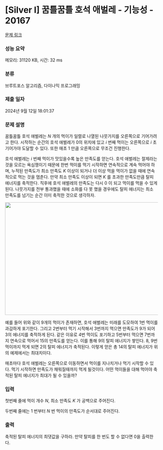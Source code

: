 # [Silver I] 꿈틀꿈틀 호석 애벌레 - 기능성 - 20167 

[문제 링크](https://www.acmicpc.net/problem/20167) 

### 성능 요약

메모리: 31120 KB, 시간: 32 ms

### 분류

브루트포스 알고리즘, 다이나믹 프로그래밍

### 제출 일자

2024년 9월 12일 18:01:37

### 문제 설명

<p>꿈틀꿈틀 호석 애벌레는 <em>N</em> 개의 먹이가 일렬로 나열된 나뭇가지를 오른쪽으로 기어가려고 한다. 시작하는 순간의 호석 애벌레가 0의 위치에 있고 <em>i </em>번째 먹이는 오른쪽으로 <em>i </em>초 기어가야 도달할 수 있다. 또한 매초 1 만큼 오른쪽으로 무조건 진행한다.</p>

<p>호석 애벌레는 <em>i</em> 번째 먹이가 맛있을수록 높은 만족도를 얻는다. 호석 애벌레는 절제라는 것을 모르는 욕심쟁이기 때문에 한번 먹이를 먹기 시작하면 연속적으로 계속 먹어야 하며, 누적된 만족도가 최소 만족도 <em>K</em>  이상이 되거나 더 이상 먹을 먹이가 없을 때에 연속적으로 먹는 것을 멈춘다. 만약 최소 만족도 이상이 되면 <em>K </em>를 초과한 만족도만큼 탈피 에너지를 축적한다. 직후에 호석 애벌레의 만족도는 다시 0 이 되고 먹이를 먹을 수 있게 된다. 나뭇가지를 전부 통과했을 때에 소화를 다 못 했을 경우에도 탈피 에너지는 최소 만족도를 넘기는 순간 이미 축적한 것으로 생각하자.</p>

<p style="text-align: center;"><img alt="" src="https://upload.acmicpc.net/6586d1b0-793c-4ec1-a4bd-4d5fa92343c2/-/preview/" style="height: 370px; width: 800px;"></p>

<p>예를 들어 위와 같이 9개의 먹이가 존재하면, 호석 애벌레는 미래를 도모하여 1번 먹이를 과감하게 포기한다. 그리고 2번부터 먹기 시작해서 3번까지 먹으면 만족도가 9가 되어 3의 에너지를 축적하게 된다. 같은 이유로 4번 먹이도 포기하고 5번부터 먹으면 7번까지 연속으로 먹어서 15의 만족도를 얻는다. 이를 통해 9의 탈피 에너지가 쌓인다. 8, 9번 먹이까지 먹게 되면 2의 탈피 에너지가 축적된다. 이렇게 얻은 총 14의 탈피 에너지가 위의 예제에서는 최대치이다.</p>

<p>매초마다 호석 애벌레는 오른쪽으로 이동하면서 먹이를 지나치거나 먹기 시작할 수 있다. 먹기 시작하면 만족도가 채워질때까지 먹게 될것이다. 어떤 먹이들을 대해 먹어야 축적된 탈피 에너지가 최대가 될 수 있을까?</p>

### 입력 

 <p>첫번째 줄에 먹이 개수 <em>N</em>, 최소 만족도 <em>K </em>가 공백으로 주어진다.</p>

<p>두번째 줄에는 1 번부터 <em>N </em>번 먹이의 만족도가 순서대로 주어진다.</p>

### 출력 

 <p>축적된 탈피 에너지의 최댓값을 구하라. 만약 탈피를 한 번도 할 수 없다면 0을 출력한다.</p>

